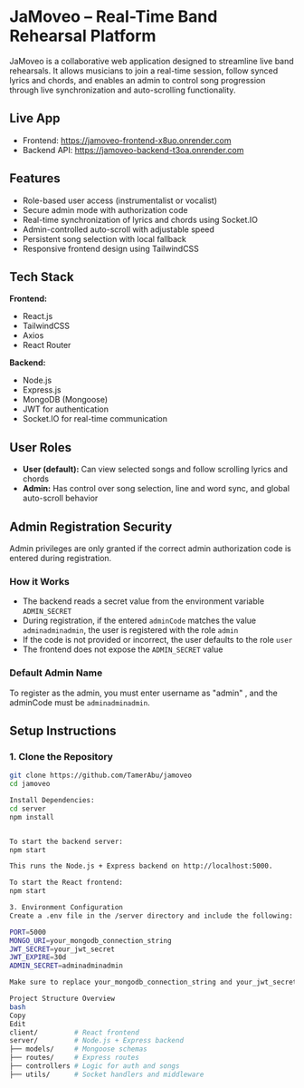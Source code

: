 # JaMoveo – Real-Time Band Rehearsal Platform

JaMoveo is a collaborative web application designed to streamline live band rehearsals. It allows musicians to join a real-time session, follow synced lyrics and chords, and enables an admin to control song progression through live synchronization and auto-scrolling functionality.

## Live App
- Frontend: https://jamoveo-frontend-x8uo.onrender.com
- Backend API: https://jamoveo-backend-t3oa.onrender.com

## Features

- Role-based user access (instrumentalist or vocalist)
- Secure admin mode with authorization code
- Real-time synchronization of lyrics and chords using Socket.IO
- Admin-controlled auto-scroll with adjustable speed
- Persistent song selection with local fallback
- Responsive frontend design using TailwindCSS

## Tech Stack

**Frontend:**
- React.js
- TailwindCSS
- Axios
- React Router

**Backend:**
- Node.js
- Express.js
- MongoDB (Mongoose)
- JWT for authentication
- Socket.IO for real-time communication

## User Roles

- **User (default):** Can view selected songs and follow scrolling lyrics and chords
- **Admin:** Has control over song selection, line and word sync, and global auto-scroll behavior

## Admin Registration Security

Admin privileges are only granted if the correct admin authorization code is entered during registration.

### How it Works

- The backend reads a secret value from the environment variable `ADMIN_SECRET`
- During registration, if the entered `adminCode` matches the value `adminadminadmin`, the user is registered with the role `admin`
- If the code is not provided or incorrect, the user defaults to the role `user`
- The frontend does not expose the `ADMIN_SECRET` value

### Default Admin Name

To register as the admin, you must enter username as "admin" , and the adminCode must be `adminadminadmin`.

## Setup Instructions

### 1. Clone the Repository

```bash
git clone https://github.com/TamerAbu/jamoveo
cd jamoveo

Install Dependencies:
cd server
npm install


To start the backend server:
npm start

This runs the Node.js + Express backend on http://localhost:5000.

To start the React frontend:
npm start

3. Environment Configuration
Create a .env file in the /server directory and include the following:

PORT=5000
MONGO_URI=your_mongodb_connection_string
JWT_SECRET=your_jwt_secret
JWT_EXPIRE=30d
ADMIN_SECRET=adminadminadmin

Make sure to replace your_mongodb_connection_string and your_jwt_secret with actual secure values.

Project Structure Overview
bash
Copy
Edit
client/         # React frontend
server/         # Node.js + Express backend
├── models/     # Mongoose schemas
├── routes/     # Express routes
├── controllers # Logic for auth and songs
├── utils/      # Socket handlers and middleware

